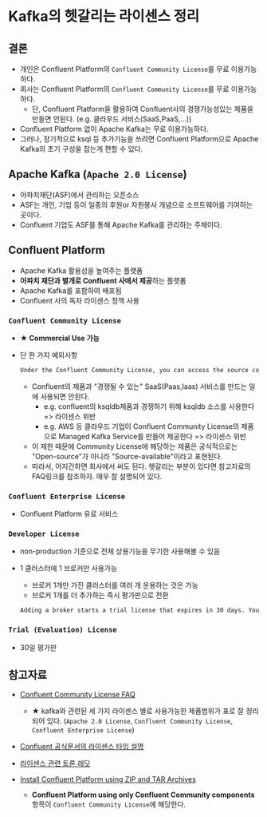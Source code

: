 # Kafka의 헷갈리는 라이센스 정리

## 결론

- 개인은 Confluent Platform의 `Confluent Community License`를 무료 이용가능하다.
- 회사는 Confluent Platform의 `Confluent Community License`를 무료 이용가능하다.
  - 단, Confluent Platform을 활용하여 Confluent사의 경쟁가능성있는 제품을 만들면 안된다. (e.g. 클라우드 서비스(SaaS,PaaS,...))
- Confluent Platform 없이 Apache Kafka는 무료 이용가능하다.
- 그러나, 장기적으로 ksql 등 추가기능을 쓰려면 Confluent Platform으로 Apache Kafka의 초기 구성을 잡는게 편할 수 있다.

## Apache Kafka (`Apache 2.0 License`)

- 아파치재단(ASF)에서 관리하는 오픈소스
- ASF는 개인, 기업 등이 일종의 후원or 자원봉사 개념으로 소프트웨어를 기여하는 곳이다.
- Confluent 기업도 ASF를 통해 Apache Kafka를 관리하는 주체이다.

## Confluent Platform

- Apache Kafka 활용성을 높여주는 플랫폼
- **아파치 재단과 별개로 Confluent 사에서 제공**하는 플랫폼
- Apache Kafka를 포함하여 배포됨
- Confluent 사의 독자 라이센스 정책 사용

### `Confluent Community License`

- **★ Commercial Use 가능**
- 단 한 가지 예외사항

  ```txt
  Under the Confluent Community License, you can access the source code and modify or redistribute it; there is only one thing you cannot do, and that is use it to make a competing SaaS offering
  ```

  - Confluent의 제품과 "경쟁될 수 있는" SaaS(Paas,Iaas) 서비스를 만드는 일에 사용되면 안된다.
    - e.g. confluent의 ksqldb제품과 경쟁하기 위해 ksqldb 소스를 사용한다 => 라이센스 위반
    - e.g. AWS 등 클라우드 기업이 Confluent Community License의 제품으로 Managed Kafka Service를 만들어 제공한다 => 라이센스 위반
  - 이 제한 때문에 Community License에 해당하는 제품은 공식적으로는 "Open-source"가 아니라 "Source-available"이라고 표현된다.
  - 따라서, 어지간하면 회사에서 써도 된다. 헷갈리는 부분이 있다면 참고자료의 FAQ링크를 참조하자. 매우 잘 설명되어 있다.

### `Confluent Enterprise License`

- Confluent Platform 유료 서비스

### `Developer License`

- non-production 기준으로 전체 상용기능을 무기한 사용해볼 수 있음
- 1 클러스터에 1 브로커만 사용가능
  - 브로커 1개만 가진 클러스터를 여러 개 운용하는 것은 가능
  - 브로커 1개를 더 추가하는 즉시 평가판으로 전환

  ```txt
  Adding a broker starts a trial license that expires in 30 days. You cannot revert from a trial back to a developer license.
  ```
  
### `Trial (Evaluation) License`

- 30일 평가판

## 참고자료

- [Confluent Community License FAQ](https://www.confluent.io/confluent-community-license-faq/)
  - ★ kafka와 관련된 세 가지 라이센스 별로 사용가능한 제품범위가 표로 잘 정리되어 있다. (`Apache 2.0 License`, `Confluent Community License`, `Confluent Enterprise License`)

- [Confluent 공식문서의 라이센스 타입 설명](https://docs.confluent.io/platform/current/installation/license.html#license-types)

- [라이센스 관련 토론 레딧](https://www.reddit.com/r/apachekafka/comments/u35gxe/licensing_kafka/)

- [Install Confluent Platform using ZIP and TAR Archives](https://docs.confluent.io/platform/current/installation/installing_cp/zip-tar.html#configure-cp)
  - **Confluent Platform using only Confluent Community components** 항목이 `Confluent Community License`에 해당한다.
